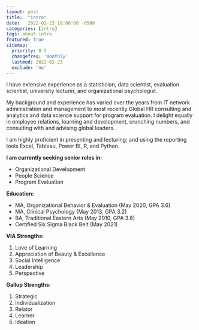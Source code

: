 ```yaml
---
layout: post
title:  "intro"
date:   2022-02-23 18:00:00 -0500
categories: [intro]
tags: about intro
featured: true
sitemap:
  priority: 0.5
  changefreq: 'monthly'
  lastmod: 2022-02-23
  exclude: 'no'
---
```

I have extensive experience as a statistician, data scientist, evaluation scientist, university lecturer, and organizational psychologist. 

My background and experience has varied over the years from IT network administration and management to most recently Global HR consulting and analytics and data science support for program evaluation. I delight equally in employee relations, learning and development, crunching numbers, and consulting with and advising global leaders.

I am highly proficient in presenting and lecturing; and using the reporting tools Excel, Tableau, Power BI, R, and Python.

**I am currently seeking senior roles in:**
- Organizational Development
- People Science
- Program Evaluation

**Education:**
- MA, Organizational Behavior & Evaluation (May 2020, GPA 3.6)
- MA, Clinical Psychology (May 2013, GPA 3.2)
- BA, Traditional Eastern Arts (May 2010, GPA 3.8)
- Certified Six Sigma Black Belt (May 2021)

**VIA Strengths:**
1. Love of Learning
2. Appreciation of Beauty & Excellence
3. Social Intelligence
4. Leadership
5. Perspective

**Gallup Strengths:**
1. Strategic
2. Individualization
3. Relator
4. Learner
5. Ideation
